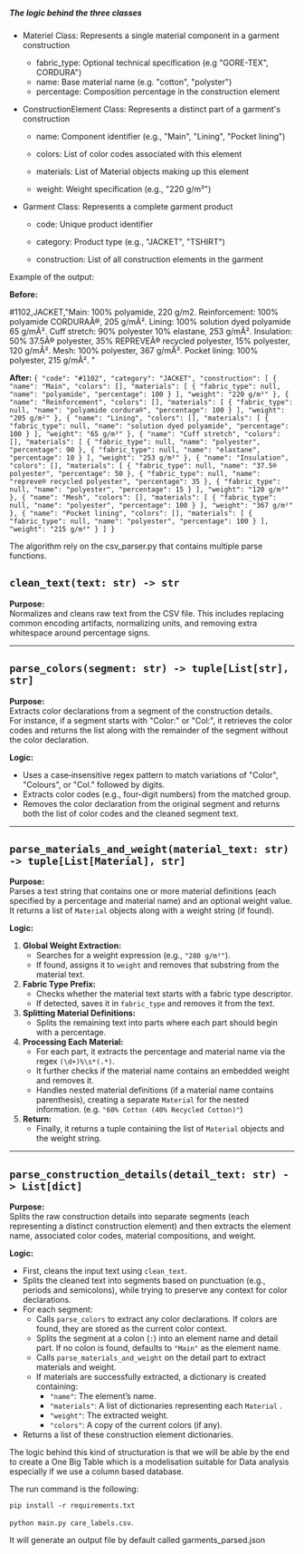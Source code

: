 ##### The logic behind the three classes

* Materiel Class: Represents a single material component in a garment construction

    - fabric_type: Optional technical specification (e.g "GORE-TEX", CORDURA")
    - name: Base material name (e.g. "cotton", "polyster")
    - percentage: Composition percentage in the construction element

* ConstructionElement Class: Represents a distinct part of a garment's construction

    - name: Component identifier (e.g., "Main", "Lining", "Pocket lining")

    - colors: List of color codes associated with this element

    - materials: List of Material objects making up this element

    - weight: Weight specification (e.g., "220 g/m²")

* Garment Class: Represents a complete garment product

    - code: Unique product identifier

    - category: Product type (e.g., "JACKET", "TSHIRT")

    - construction: List of all construction elements in the garment

Example of the output: 

**Before:**

 #1102,JACKET,"Main: 100% polyamide, 220 g/m2. Reinforcement: 100% polyamide CORDURAÂ®, 205 g/mÂ². Lining: 100% solution dyed polyamide 65 g/mÂ². Cuff stretch: 90% polyester 10% elastane, 253 g/mÂ².  Insulation: 50% 37.5Â® polyester, 35% REPREVEÂ® recycled polyester, 15% polyester, 120 g/mÂ². Mesh: 100% polyester, 367 g/mÂ². Pocket lining: 100% polyester, 215 g/mÂ². "

**After:**
`{
    "code": "#1102",
    "category": "JACKET",
    "construction": [
      {
        "name": "Main",
        "colors": [],
        "materials": [
          {
            "fabric_type": null,
            "name": "polyamide",
            "percentage": 100
          }
        ],
        "weight": "220 g/m²"
      },
      {
        "name": "Reinforcement",
        "colors": [],
        "materials": [
          {
            "fabric_type": null,
            "name": "polyamide cordura®",
            "percentage": 100
          }
        ],
        "weight": "205 g/m²"
      },
      {
        "name": "Lining",
        "colors": [],
        "materials": [
          {
            "fabric_type": null,
            "name": "solution dyed polyamide",
            "percentage": 100
          }
        ],
        "weight": "65 g/m²"
      },
      {
        "name": "Cuff stretch",
        "colors": [],
        "materials": [
          {
            "fabric_type": null,
            "name": "polyester",
            "percentage": 90
          },
          {
            "fabric_type": null,
            "name": "elastane",
            "percentage": 10
          }
        ],
        "weight": "253 g/m²"
      },
      {
        "name": "Insulation",
        "colors": [],
        "materials": [
          {
            "fabric_type": null,
            "name": "37.5® polyester",
            "percentage": 50
          },
          {
            "fabric_type": null,
            "name": "repreve® recycled polyester",
            "percentage": 35
          },
          {
            "fabric_type": null,
            "name": "polyester",
            "percentage": 15
          }
        ],
        "weight": "120 g/m²"
      },
      {
        "name": "Mesh",
        "colors": [],
        "materials": [
          {
            "fabric_type": null,
            "name": "polyester",
            "percentage": 100
          }
        ],
        "weight": "367 g/m²"
      },
      {
        "name": "Pocket lining",
        "colors": [],
        "materials": [
          {
            "fabric_type": null,
            "name": "polyester",
            "percentage": 100
          }
        ],
        "weight": "215 g/m²"
      }
    ]
  }`

  The algorithm rely on the csv_parser.py that contains multiple parse functions. 

## `clean_text(text: str) -> str`

**Purpose:**  
Normalizes and cleans raw text from the CSV file. This includes replacing common encoding artifacts, normalizing units, and removing extra whitespace around percentage signs.

---

## `parse_colors(segment: str) -> tuple[List[str], str]`

**Purpose:**  
Extracts color declarations from a segment of the construction details.  
For instance, if a segment starts with "Color:" or "Col:", it retrieves the color codes and returns the list along with the remainder of the segment without the color declaration.

**Logic:**  
- Uses a case‑insensitive regex pattern to match variations of "Color", "Colours", or "Col." followed by digits.
- Extracts color codes (e.g., four-digit numbers) from the matched group.
- Removes the color declaration from the original segment and returns both the list of color codes and the cleaned segment text.

---

## `parse_materials_and_weight(material_text: str) -> tuple[List[Material], str]`

**Purpose:**  
Parses a text string that contains one or more material definitions (each specified by a percentage and material name) and an optional weight value.  
It returns a list of `Material` objects along with a weight string (if found).

**Logic:**  
1. **Global Weight Extraction:**
   - Searches for a weight expression (e.g., `"280 g/m²"`).
   - If found, assigns it to `weight` and removes that substring from the material text.
2. **Fabric Type Prefix:**
   - Checks whether the material text starts with a fabric type descriptor.
   - If detected, saves it in `fabric_type` and removes it from the text.
3. **Splitting Material Definitions:**
   - Splits the remaining text into parts where each part should begin with a percentage.
4. **Processing Each Material:**
   - For each part, it extracts the percentage and material name via the regex `(\d+)%\s*(.*)`.
   - It further checks if the material name contains an embedded weight and removes it.
   - Handles nested material definitions (if a material name contains parenthesis), creating a separate `Material` for the nested information. (e.g. `"60% Cotton (40% Recycled Cotton)"`)
5. **Return:**
   - Finally, it returns a tuple containing the list of `Material` objects and the weight string.

---

## `parse_construction_details(detail_text: str) -> List[dict]`

**Purpose:**  
Splits the raw construction details into separate segments (each representing a distinct construction element) and then extracts the element name, associated color codes, material compositions, and weight.

**Logic:**  
- First, cleans the input text using `clean_text`.
- Splits the cleaned text into segments based on punctuation (e.g., periods and semicolons), while trying to preserve any context for color declarations.
- For each segment:
  - Calls `parse_colors` to extract any color declarations. If colors are found, they are stored as the current color context.
  - Splits the segment at a colon (`:`) into an element name and detail part. If no colon is found, defaults to `"Main"` as the element name.
  - Calls `parse_materials_and_weight` on the detail part to extract materials and weight.
  - If materials are successfully extracted, a dictionary is created containing:
    - `"name"`: The element’s name.
    - `"materials"`: A list of dictionaries representing each `Material` .
    - `"weight"`: The extracted weight.
    - `"colors"`: A copy of the current colors (if any).
- Returns a list of these construction element dictionaries.


The logic behind this kind of structuration is that we will be able by the end to create a One Big Table which is a modelisation suitable for Data analysis especially if we use a column based database.


The run command is the following:

`pip install -r requirements.txt`

`python main.py care_labels.csv`.

It will generate an output file by default called garments_parsed.json
